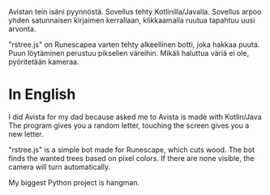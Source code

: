 Avistan tein isäni pyynnöstä.
Sovellus tehty Kotlinilla/Javalla.
Sovellus arpoo yhden satunnaisen kirjaimen kerrallaan, klikkaamalla ruutua tapahtuu uusi arvonta.

"rstree.js" on Runescapea varten tehty alkeellinen botti, joka hakkaa puuta.
Puun löytäminen perustuu pikselien väreihin. Mikäli haluttua väriä ei ole, pyöritetään kameraa.

# In English

I did Avista for my dad because asked me to
Avista is made with Kotlin/Java
The program gives you a random letter, touching the screen gives you a new letter.

"rstree.js" is a simple bot made for Runescape, which cuts wood.
The bot finds the wanted trees based on pixel colors. If there are none visible, the camera will turn automatically.

My biggest Python project is hangman.
